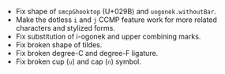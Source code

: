 * Fix shape of `smcpGhooktop` (U+029B) and `uogonek.withoutBar`.
 * Make the dotless `i` and `j` CCMP feature work for more related characters and stylized forms.
 * Fix substitution of i-ogonek and upper combining marks.
 * Fix broken shape of tildes.
 * Fix broken degree-C and degree-F ligature.
 * Fix broken cup (`∪`) and cap (`∩`) symbol.
